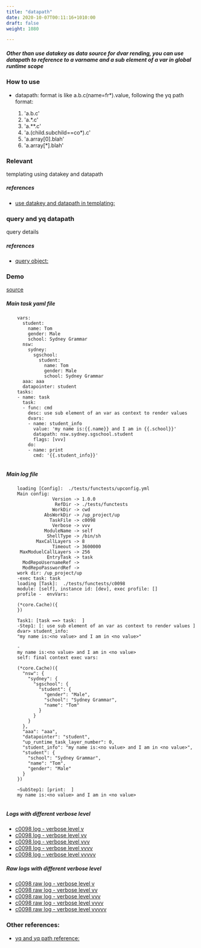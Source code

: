 ```yaml
---
title: "datapath"
date: 2020-10-07T00:11:16+1010:00
draft: false
weight: 1080

---
```


##### Other than use datakey as data source for dvar rending, you can use datapath to reference to a varname and a sub element of a var in global runtime scope


### How to use


* datapath:
  format is like a.b.c(name=fr*).value, following the yq path format:

  1. 'a.b.c'
  2. 'a.*.c'
  3. 'a.**.c'
  4. 'a.(child.subchild==co*).c'
  5. 'a.array[0].blah'
  6. 'a.array[*].blah'











### Relevant


templating using datakey and datapath









##### references
* [use datakey and datapath in templating:](../../dvars/c0096)


### query and yq datapath


query details









##### references
* [query object:](../../object-oriented/c0100)


### Demo








[source](https://github.com/upcmd/up/blob/master/tests/functests/c0098.yml)

##### Main task yaml file
```
    vars:
      student:
        name: Tom
        gender: Male
        school: Sydney Grammar
      nsw:
        sydney:
          sgschool:
            student:
              name: Tom
              gender: Male
              school: Sydney Grammar
      aaa: aaa
      datapointer: student
    tasks:
    - name: task
      task:
      - func: cmd
        desc: use sub element of an var as context to render values
        dvars:
        - name: student_info
          value: 'my name is:{{.name}} and I am in {{.school}}'
          datapath: nsw.sydney.sgschool.student
          flags: [vvv]
        do:
        - name: print
          cmd: '{{.student_info}}'
    
```
##### Main log file
```
    loading [Config]:  ./tests/functests/upconfig.yml
    Main config:
                 Version -> 1.0.0
                  RefDir -> ./tests/functests
                 WorkDir -> cwd
              AbsWorkDir -> /up_project/up
                TaskFile -> c0098
                 Verbose -> vvv
              ModuleName -> self
               ShellType -> /bin/sh
           MaxCallLayers -> 8
                 Timeout -> 3600000
     MaxModuelCallLayers -> 256
               EntryTask -> task
      ModRepoUsernameRef -> 
      ModRepoPasswordRef -> 
    work dir: /up_project/up
    -exec task: task
    loading [Task]:  ./tests/functests/c0098
    module: [self], instance id: [dev], exec profile: []
    profile -  envVars:
    
    (*core.Cache)({
    })
    
    Task1: [task ==> task:  ]
    -Step1: [: use sub element of an var as context to render values ]
    dvar> student_info:
    "my name is:<no value> and I am in <no value>"
    
    -
    my name is:<no value> and I am in <no value>
    self: final context exec vars:
    
    (*core.Cache)({
      "nsw": {
        "sydney": {
          "sgschool": {
            "student": {
              "gender": "Male",
              "school": "Sydney Grammar",
              "name": "Tom"
            }
          }
        }
      },
      "aaa": "aaa",
      "datapointer": "student",
      "up_runtime_task_layer_number": 0,
      "student_info": "my name is:<no value> and I am in <no value>",
      "student": {
        "school": "Sydney Grammar",
        "name": "Tom",
        "gender": "Male"
      }
    })
    
    ~SubStep1: [print:  ]
    my name is:<no value> and I am in <no value>
    
```


##### Logs with different verbose level
* [c0098 log - verbose level v](../../logs/c0098_v)
* [c0098 log - verbose level vv](../../logs/c0098_vv)
* [c0098 log - verbose level vvv](../../logs/c0098_vvvv)
* [c0098 log - verbose level vvvv](../../logs/c0098_vvvv)
* [c0098 log - verbose level vvvvv](../../logs/c0098_vvvvv)

##### Raw logs with different verbose level
* [c0098 raw log - verbose level v](../../reflogs/c0098_v.log)
* [c0098 raw log - verbose level vv](../../reflogs/c0098_vv.log)
* [c0098 raw log - verbose level vvv](../../reflogs/c0098_vvv.log)
* [c0098 raw log - verbose level vvvv](../../reflogs/c0098_vvvv.log)
* [c0098 raw log - verbose level vvvvv](../../reflogs/c0098_vvvvv.log)








### Other references:
* [yq and yq path reference:](https://github.com/mikefarah/yq)
